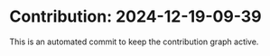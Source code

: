 # Contribution: 2024-12-19-09-39
This is an automated commit to keep the contribution graph active.
